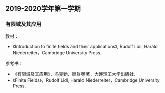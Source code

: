 ## 2019-2020学年第一学期
### 有限域及其应用
教材：
* 《Introduction to finite fields and their applications》, Rudolf Lidl, Harald Niederreiter，Cambridge University Press.

参考书：
* 《有限域及其应用》，冯克勤、廖群英著，大连理工大学出版社.  
* 《Finite Fields》，Rudolf Lidl, Harald Niederreiter，Cambridge University Press.  

